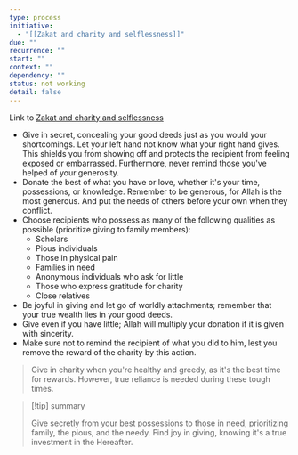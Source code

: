 ```yaml
---
type: process
initiative:
  - "[[Zakat and charity and selflessness]]"
due: ""
recurrence: ""
start: ""
context: ""
dependency: ""
status: not working
detail: false
---
```


Link to [Zakat and charity and selflessness](Initiatives/worship/Zakat%20and%20charity%20and%20selflessness.md)

* Give in secret, concealing your good deeds just as you would your shortcomings. Let your left hand not know what your right hand gives. This shields you from showing off and protects the recipient from feeling exposed or embarrassed. Furthermore, never remind those you've helped of your generosity.
* Donate the best of what you have or love, whether it's your time, possessions, or knowledge. Remember to be generous, for Allah is the most generous. And put the needs of others before your own when they conflict.
* Choose recipients who possess as many of the following qualities as possible (prioritize giving to family members):
	* Scholars
	* Pious individuals
	* Those in physical pain
	* Families in need
	* Anonymous individuals who ask for little
	* Those who express gratitude for charity
	* Close relatives
* Be joyful in giving and let go of worldly attachments; remember that your true wealth lies in your good deeds.
* Give even if you have little; Allah will multiply your donation if it is given with sincerity.
* Make sure not to remind the recipient of what you did to him, lest you remove the reward of the charity by this action.

> Give in charity when you're healthy and greedy, as it's the best time for rewards. However, true reliance is needed during these tough times.

> [!tip] summary
> 
> 
> Give secretly from your best possessions to those in need, prioritizing family, the pious, and the needy. Find joy in giving, knowing it's a true investment in the Hereafter.
> 

